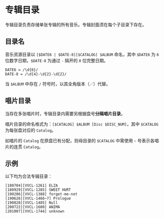 # 专辑目录

专辑目录负责存储单张专辑的所有音乐。专辑封面须在每个子目录下存在。

## 目录名

音乐资源目录以 `[$DATE6 | $DATE-8][$CATALOG] $ALBUM` 命名，其中 `$DATE6` 为 `6` 位数字日期，`$DATE-8` 为通过 `-` 隔开的 `8` 位完整日期。

```
DATE6 = /\d{6}/
DATE-8 = /\d{4}-\d{2}-\d{2}/
```

当 `$ALBUM` 中存在 `/` 符号时，以其全角版本（`／`）代替。

## 唱片目录

当存在多张唱片时，专辑目录内需要另根据盘号**分隔唱片目录**。

唱片目录的命名格式为：`[$CATALOG] $ALBUM [Disc $DISC_NUM]`，其中 `$CATALOG` 为每张盘对应的 `Catalog`。

如唱片的 `Catalog` 在原盘已有分配，则母目录的 `$CATALOG` 中需使用 `~` 号表示各唱片的连贯 `Catalog`。

## 示例

以下均为合法专辑目录：

```
[180704][VVCL-1261] ELZA
[180929][VVCL-1285] SWEET HURT
[190206][VVCL-1388] forget-me-not
[190626][VVCL-1466~7] Prologue
[190828][VVCL-1485] Null
[200722][VVCL-1680] ANIMA
[201007][VVCL-1744] unknown
```